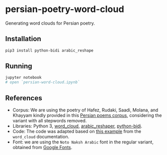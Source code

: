 # persian-poetry-word-cloud

Generating word clouds for Persian poetry.

## Installation

```sh
pip3 install python-bidi arabic_reshape
```

## Running

```sh
jupyter notebook
# open `persian-word-cloud.ipynb`
```

## References

- Corpus: We are using the poetry of Hafez, Rudaki, Saadi, Molana, and Khayyam kindly provided in this [Persian poems corpus](https://github.com/amnghd/Persian_poems_corpus), considering the variant with all stepwords removed.
- Libraries: Python 3, [word_cloud](https://github.com/amueller/word_cloud), [arabic_reshaper](https://pypi.org/project/arabic-reshaper/), [python-bidi](https://pypi.org/project/python-bidi/).
- Code: The code was adapted based on [this example](http://amueller.github.io/word_cloud/auto_examples/arabic.html#sphx-glr-auto-examples-arabic-py) from the `word_cloud` documentation.
- Font: we are using the `Noto Naksh Arabic` font in the regular variant, obtained from [Google Fonts](https://fonts.google.com/noto/specimen/Noto+Naskh+Arabic?query=noto&subset=arabic&noto.script=Arab).
